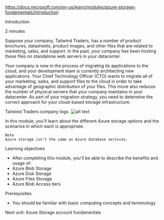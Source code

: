 https://docs.microsoft.com/en-us/learn/modules/azure-storage-fundamentals/introduction

Introduction

2 minutes

Suppose your company, Tailwind Traders, has a number of product brochures, datasheets, product images, and other files that are related to marketing, sales, and support. In the past, your company has been hosting these files on standalone web servers in your datacenter.

Your company is now in the process of migrating its applications to the cloud, and your development team is currently architecting new applications. Your Chief Technology Officer (CTO) wants to migrate all of your marketing, sales, and support files to the cloud in order to take advantage of geographic distribution of your files. This move also reduces the number of physical servers that your company maintains in your datacenter. As part of your migration strategy, you need to determine the correct approach for your cloud-based storage infrastructure.

Tailwind Traders company logo.
![alt text](https://docs.microsoft.com/en-us/learn/azure-fundamentals/shared/media/tailwind-traders-logo.png)

In this module, you'll learn about the different Azure storage options and the scenarios in which each is appropriate.
 
	Note
	Azure storage isn't the same as Azure database services.

Learning objectives
* After completing this module, you'll be able to describe the benefits and usage of:
* Azure Blob Storage
* Azure Disk Storage
* Azure Files Storage
* Azure Blob Access tiers

Prerequisites
* You should be familiar with basic computing concepts and terminology

Next unit: Azure Storage account fundamentals